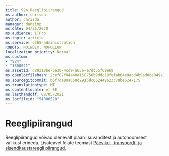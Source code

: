 ```yaml
---
title: 924 Reeglipiirangud
ms.author: chrisda
author: chrisda
manager: dansimp
ms.date: 04/21/2020
ms.audience: ITPro
ms.topic: article
ms.service: o365-administration
ROBOTS: NOINDEX, NOFOLLOW
localization_priority: Normal
ms.custom:
- "924"
- "1800021"
ms.assetid: d80318be-6e30-4cd9-a65e-e7dc55f69e69
ms.openlocfilehash: 2cef87f04a40e150756b9ddc18fefab64e8acd4b9ad0de049a168b45c742d85a
ms.sourcegitcommit: b5f7da89a650d2915dc652449623c78be6247175
ms.translationtype: MT
ms.contentlocale: et-EE
ms.lasthandoff: 08/05/2021
ms.locfileid: "54086520"
---
```

# <a name="rule-limits"></a>Reeglipiirangud

Reeglipiirangud võivad olenevalt plaani suvanditest ja autonoomsest valikust erineda. Lisateavet leiate teemast [Päeviku-, transpordi- ja sisendkaustareegli piirangud.](https://technet.microsoft.com/library/exchange-online-limits.aspx)
